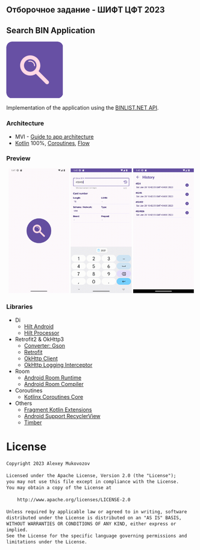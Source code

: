 ## Отборочное задание - ШИФТ ЦФТ 2023 <br>
## Search BIN Application


![picture](data/preview.png)

Implementation of the application using the [BINLIST.NET API](https://binlist.net/).

### Architecture

* MVI - [Guide to app architecture](https://developer.android.com/jetpack/guide)
* [Kotlin](https://kotlinlang.org/) 100%, [Coroutines](https://github.com/Kotlin/kotlinx.coroutines),
  [Flow](https://kotlinlang.org/docs/flow.html)

### Preview
<p align="center">
<img src="data/preview_boot.gif" width="32%"/>
<img src="data/preview_search.gif" width="32%"/>
<img src="data/preview_history.gif" width="32%"/>
</p>


### Libraries
* Di
  * [Hilt Android](https://mvnrepository.com/artifact/com.google.dagger/hilt-android)
  * [Hilt Processor](https://mvnrepository.com/artifact/com.google.dagger/hilt-compiler)
* Retrofit2 & OkHttp3
  * [Converter: Gson](https://mvnrepository.com/artifact/com.squareup.retrofit2/converter-gson)
  * [Retrofit](https://mvnrepository.com/artifact/com.squareup.retrofit2/retrofit)
  * [OkHttp Client](https://mvnrepository.com/artifact/com.squareup.okhttp3/okhttp)
  * [OkHttp Logging Interceptor](https://mvnrepository.com/artifact/com.squareup.okhttp3/logging-interceptor)
* Room
  * [Android Room Runtime](https://mvnrepository.com/artifact/androidx.room/room-runtime)
  * [Android Room Compiler](https://mvnrepository.com/artifact/androidx.room/room-compiler)
* Coroutines
  * [Kotlinx Coroutines Core](https://mvnrepository.com/artifact/org.jetbrains.kotlinx/kotlinx-coroutines-core)
* Others
  * [Fragment Kotlin Extensions](https://mvnrepository.com/artifact/androidx.fragment/fragment-ktx)
  * [Android Support RecyclerView](https://mvnrepository.com/artifact/androidx.recyclerview/recyclerview)
  * [Timber](https://mvnrepository.com/artifact/com.jakewharton.timber/timber)

# License

```
Copyright 2023 Alexey Mukovozov

Licensed under the Apache License, Version 2.0 (the "License");
you may not use this file except in compliance with the License.
You may obtain a copy of the License at

    http://www.apache.org/licenses/LICENSE-2.0

Unless required by applicable law or agreed to in writing, software
distributed under the License is distributed on an "AS IS" BASIS,
WITHOUT WARRANTIES OR CONDITIONS OF ANY KIND, either express or implied.
See the License for the specific language governing permissions and
limitations under the License.
```
